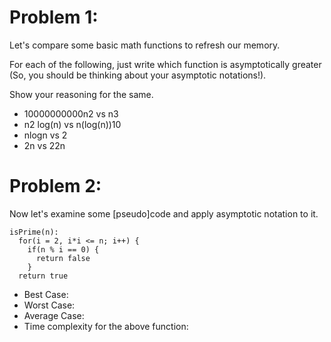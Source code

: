 # Problem 1:
Let's compare some basic math functions to refresh our memory. 

For each of the following, just write which function is asymptotically greater (So, you should be thinking about your asymptotic notations!). 

Show your reasoning for the same.

* 10000000000n2 vs n3
* n2 log(n) vs n(log(n))10
* nlogn vs 2
* 2n vs 22n

  
# Problem 2:
Now let's examine some [pseudo]code and apply asymptotic notation to it. 

```
isPrime(n): 
  for(i = 2, i*i <= n; i++) {
    if(n % i == 0) {
      return false
    }
  return true
```

* Best Case:
* Worst Case:
* Average Case:
* Time complexity for the above function:

